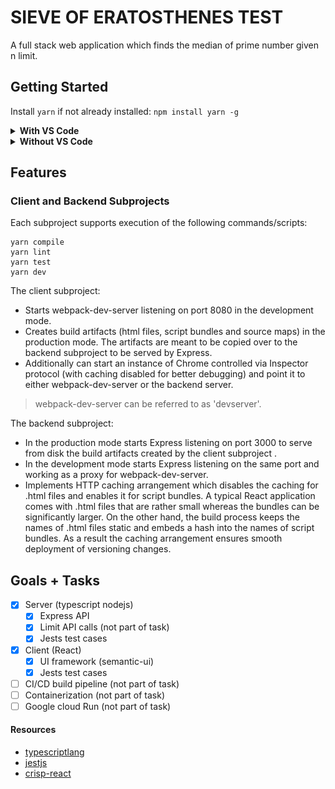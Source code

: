 ﻿# SIEVE OF ERATOSTHENES TEST

A full stack web application which finds the median of prime number given n limit.

## Getting Started
Install `yarn` if not already installed: `npm install yarn -g`

<div>
  <details>
    <summary><strong>With VS Code</strong></summary>
    <br />
    Prerequisites: Chrome and VS Code with 'Debugger for Chrome' extension.<br/><br/>
    <ul>
      <li>Clone the <code>sieve_of_eratosthenes_test</code> repository:<br/>
        <br/>
        <code>git clone https://github.com/dhruvinparikh93/sieve_of_eratosthenes_test.git</code><br/>
        <code>cd sieve_of_eratosthenes_test</code><br/>
        <br/>
      </li>
      <li>Install dependencies:
        <p>
          <code>yarn install</code>
        </p>
      </li>
      <li>Open the workspace file in VS Code:
        <p>
          <code>code ./sieve_of_eratosthenes_test.code-workspace</code>
        </p>
      </li>
      <li>Start the debugging configuration <code>'Debug Client and Backend (workspace)'</code>.</li>
      <br/>
      <li>Wait until an instance of Chrome starts. You should see the Overview page:
        <p>
          <img alt="Overview Page" src="docs/images/OverviewPage.png">
        </p>
        <br/>
      </li>
      <li>Choose the <code>FindMedian</code> component from the menu. You should see its page:
        <p>
          <img alt="FindMedian Page" src="docs/images/FindMedianPage.png">
        </p>
        <br/>
      </li>
      <li>Stop the running debugging configuration (use the 'Stop' button on VS Code Debugging toolbar two times or press <code>Control+F5</code> twice).</li>
    </ul>
  </details>
</div>
<div>
  <details>
    <summary><strong>Without VS Code</strong></summary>
    <br />
    After executing the following commands:<br/>
	<br/>
    <code>  git clone https://github.com/dhruvinparikh93/sieve_of_eratosthenes_test.git</code><br/>
    <code>  cd sieve_of_eratosthenes_test</code><br/>
    <code>  yarn install && yarn start:prod</code><br/>
    <br/>
    you will have a running instance of backend (e.g. Express) serving the newly built React app that can be seen by pointing a browser to <code>localhost:3000</code>.<br/>
    Terminate the backend by pressing <code>Control+C</code>.
  </details>
</div>

## Features
### Client and Backend Subprojects
Each subproject supports execution of the following commands/scripts:
```
yarn compile
yarn lint
yarn test
yarn dev
```

The client subproject:
 * Starts webpack-dev-server listening on port 8080 in the development mode.
 * Creates build artifacts (html files, script bundles and source maps) in the production mode. The artifacts are meant to be copied over to the backend subproject to be served by Express.
 * Additionally can start an instance of Chrome controlled via Inspector protocol (with caching disabled for better debugging) and point it to either webpack-dev-server or the backend server.
> webpack-dev-server can be referred to as 'devserver'.

The backend subproject:
 * In the production mode starts Express listening on port 3000 to serve from disk the build artifacts created by the client subproject .
 * In the development mode starts Express listening on the same port and working as a proxy for webpack-dev-server.
 * Implements HTTP caching arrangement which disables the caching for .html files and enables it for script bundles. A typical React application comes with .html files that are rather small whereas the bundles can be significantly larger. On the other hand, the build process keeps the names of .html files static and embeds a hash into the names of script bundles. As a result the caching arrangement ensures smooth deployment of versioning changes.

## Goals + Tasks

- [x] Server (typescript nodejs)
    - [x] Express API
    - [x] Limit API calls (not part of task)
    - [x] Jests test cases
- [x] Client (React)
    - [x] UI framework (semantic-ui)
    - [x] Jests test cases
- [ ] CI/CD build pipeline (not part of task)
- [ ] Containerization (not part of task) 
- [ ] Google cloud Run (not part of task)
 
#### Resources

* [typescriptlang](https://www.typescriptlang.org/)
* [jestjs](https://jestjs.io)
* [crisp-react](https://github.com/winwiz1/crisp-react.git)
